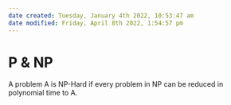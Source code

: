 ```yaml
---
date created: Tuesday, January 4th 2022, 10:53:47 am
date modified: Friday, April 8th 2022, 1:54:57 pm
---
```


# P & NP

A problem A is NP-Hard if every problem in NP can be reduced in polynomial time to A.
